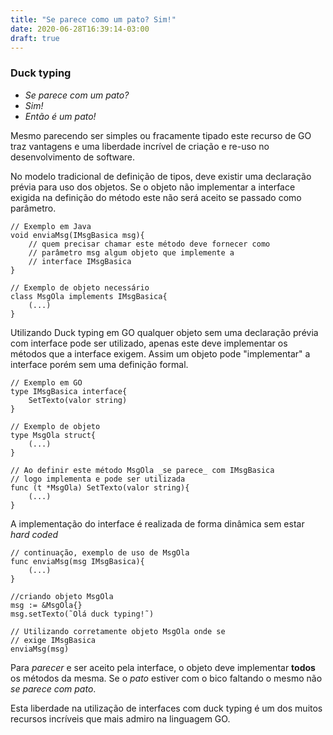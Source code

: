 ```yaml
---
title: "Se parece como um pato? Sim!"
date: 2020-06-28T16:39:14-03:00
draft: true
---
```


### Duck typing

- _Se parece com um pato?_
- _Sim!_
- _Então é um pato!_

Mesmo parecendo ser simples ou fracamente tipado este recurso de GO traz vantagens e uma liberdade
incrível de criação e re-uso no desenvolvimento de software.

No modelo tradicional de definição de tipos, deve existir uma declaração prévia para uso dos objetos.
Se o objeto não implementar a interface exigida na definição do método este não será aceito se passado como parâmetro.

```
// Exemplo em Java
void enviaMsg(IMsgBasica msg){
    // quem precisar chamar este método deve fornecer como 
    // parâmetro msg algum objeto que implemente a 
    // interface IMsgBasica
}

// Exemplo de objeto necessário
class MsgOla implements IMsgBasica{
    (...)
}
```
Utilizando Duck typing em GO qualquer objeto sem uma declaração prévia com interface pode ser utilizado, apenas este deve implementar os métodos que a interface exigem. Assim um objeto pode "implementar" a interface porém sem uma definição formal.

```
// Exemplo em GO
type IMsgBasica interface{
    SetTexto(valor string)
}

// Exemplo de objeto
type MsgOla struct{
    (...)
}

// Ao definir este método MsgOla _se parece_ com IMsgBasica
// logo implementa e pode ser utilizada
func (t *MsgOla) SetTexto(valor string){
    (...)
}
```

A implementação do interface é realizada de forma dinâmica sem estar _hard coded_

```
// continuação, exemplo de uso de MsgOla
func enviaMsg(msg IMsgBasica){
    (...)
}

//criando objeto MsgOla
msg := &MsgOla{}
msg.setTexto(˜Olá duck typing!˜)

// Utilizando corretamente objeto MsgOla onde se 
// exige IMsgBasica
enviaMsg(msg)
```

Para _parecer_ e ser aceito pela interface, o objeto deve implementar **todos** os métodos da mesma.
Se o _pato_ estiver com o bico faltando o mesmo não _se parece com pato_.

Esta liberdade na utilização de interfaces com duck typing é um dos muitos recursos incríveis que mais admiro na linguagem GO.